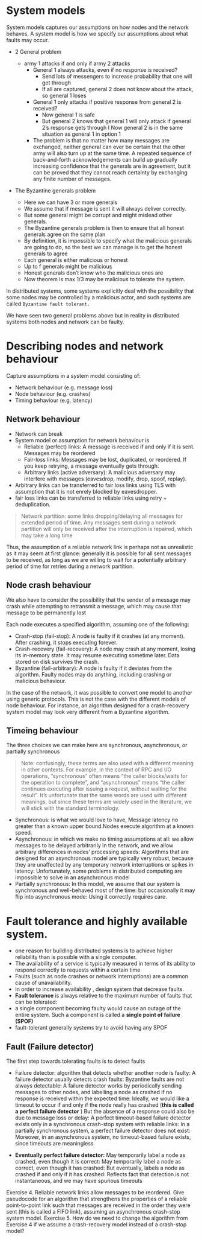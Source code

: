# System models

System models captures our assumptions on how nodes and the network behaves. A system model is how we specify our
assumptions about what faults may occur.

- 2 General problem
    * army 1 attacks if and only if army 2 attacks
        * General 1 always attacks, even if no response is received?
            * Send lots of messengers to increase probability that one will get through
            * If all are captured, general 2 does not know about the attack, so general 1 loses
        * General 1 only attacks if positive response from general 2 is received?
            * Now general 1 is safe
            * But general 2 knows that general 1 will only attack if general 2’s response gets through I Now general 2
              is in the same situation as general 1 in option 1
        * The problem is that no matter how many messages are exchanged, neither general can ever be certain that the
          other army will also turn up at the same time. A repeated sequence of back-and-forth acknowledgements can
          build up gradually increasing confidence that the generals are in agreement, but it can be proved that they
          cannot reach certainty by exchanging any finite number of messages.

- The Byzantine generals problem
    * Here we can have 3 or more generals
    * We assume that if message is sent it will always deliver correctly.
    * But some general might be corrupt and might mislead other generals.
    * The Byzantine generals problem is then to ensure that all honest generals agree on the same plan
    * By definition, it is impossible to specify what the malicious generals are going to do, so the best we can manage
      is to get the honest generals to agree
    * Each general is either malicious or honest
    * Up to f generals might be malicious
    * Honest generals don’t know who the malicious ones are
    * Now theorem is max 1/3 may be malicious to tolerate the system.

In distributed systems, some systems explicitly deal with the possibility that some nodes may be controlled by a
malicious actor, and such systems are called `Byzantine fault tolerant.`

We have seen two general problems above but in reality in distributed systems both nodes and network can be faulty.

# Describing nodes and network behaviour

Capture assumptions in a system model consisting of:

- Network behaviour (e.g. message loss)
- Node behaviour (e.g. crashes)
- Timing behaviour (e.g. latency)

## Network behaviour

- Network can break
- System model or assumption for network behaviour is
    - Reliable (perfect) links:
      A message is received if and only if it is sent. Messages may be reordered
    - Fair-loss links:
      Messages may be lost, duplicated, or reordered. If you keep retrying, a message eventually gets through.
    - Arbitrary links (active adversary):
      A malicious adversary may interfere with messages
      (eavesdrop, modify, drop, spoof, replay).
- Arbitrary links can be transferred to fair loss links using TLS with assumption that it is not enrely blocked by
  eavesdropper.
- fair loss links can be transferred to reliable links using retry + deduplication.

> Network partition: some links dropping/delaying all messages for extended period of time.
> Any messages sent during a network partition will only be received after the interruption is repaired, which may take a long time

Thus, the assumption of a reliable network link is perhaps not as unrealistic as it may seem at first glance: generally
it is possible for all sent messages to be received, as long as we are willing to wait for a potentially arbitrary
period of time for retries during a network partition.

## Node crash behaviour

We also have to consider the possibility that the sender of a message may crash while attempting to retransmit a
message, which may cause that message to be permanently lost

Each node executes a specified algorithm, assuming one of the following:

- Crash-stop (fail-stop):
  A node is faulty if it crashes (at any moment). After crashing, it stops executing forever.
- Crash-recovery (fail-recovery):
  A node may crash at any moment, losing its in-memory state. It may resume executing sometime later. Data stored on
  disk survives the crash.
- Byzantine (fail-arbitrary):
  A node is faulty if it deviates from the algorithm. Faulty nodes may do anything, including crashing or malicious
  behaviour.

In the case of the network, it was possible to convert one model to another using generic protocols. This is not the
case with the different models of node behaviour. For instance, an algorithm designed for a crash-recovery system model
may look very different from a Byzantine algorithm.

## Timeing behaviour

The three choices we can make here are synchronous, asynchronous, or partially synchronous

> Note: confusingly, these terms are also used with a different meaning in other contexts. For example, in the context of RPC and I/O operations, “synchronous” often means “the caller blocks/waits for the operation to complete”, and “asynchronous” means “the caller continues executing after issuing a request, without waiting for the result”. It’s unfortunate that the same words are used with different meanings, but since these terms are widely used in the literature, we will stick with the standard terminology.

- Synchronous:
  is what we would love to have, Message latency no greater than a known upper bound.Nodes execute algorithm at a known
  speed.
- Asynchronous:
  in which we make no timing assumptions at all: we allow messages to be delayed arbitrarily in the network, and we
  allow arbitrary differences in nodes’ processing speeds:
  Algorithms that are designed for an asynchronous model are typically very robust, because they are unaffected by any
  temporary network interruptions or spikes in latency:
  Unfortunately, some problems in distributed computing are impossible to solve in an asynchronous model
- Partially synchronous:
  In this model, we assume that our system is synchronous and well-behaved most of the time:
  but occasionally it may flip into asynchronous mode:
  Using it correctly requires care.

# Fault tolerance and highly available system.

- one reason for building distributed systems is to achieve higher reliability than is possible with a single computer.
- The availability of a service is typically measured in terms of its ability to respond correctly to requests within a
  certain time
- Faults (such as node crashes or network interruptions) are a common cause of unavailability.
- In order to increase availability , design system that decrease faults.
- **Fault tolerance** is always relative to the maximum number of faults that can be tolerated:
- a single component becoming faulty would cause an outage of the entire system. Such a component is called a **single
  point of failure (SPOF)**
- fault-tolerant generally systems try to avoid having any SPOF

## Fault (Failure detector)

The first step towards tolerating faults is to detect faults

- Failure detector:
  algorithm that detects whether another node is faulty:
  A failure detector usually detects crash faults:
  Byzantine faults are not always detectable:
  A failure detector works by periodically sending messages to other nodes, and labelling a node as crashed if no
  response is received within the expected time:
  Ideally, we would like a timeout to occur if and only if the node really has crashed (**this is called a perfect
  failure detector** )
  But the absence of a response could also be due to message loss or delay:
  A perfect timeout-based failure detector exists only in a synchronous crash-stop system with reliable links:
  In a partially synchronous system, a perfect failure detector does not exist:
  Moreover, in an asynchronous system, no timeout-based failure exists, since timeouts are meaningless

- **Eventually perfect failure detector:**
  May temporarily label a node as crashed, even though it is correct:
  May temporarily label a node as correct, even though it has crashed:
  But eventually, labels a node as crashed if and only if it has crashed:
  Reflects fact that detection is not instantaneous, and we may have spurious timeouts

  

Exercise 4. Reliable network links allow messages to be reordered. Give pseudocode for an algorithm
that strengthens the properties of a reliable point-to-point link such that messages are received in the order
they were sent (this is called a FIFO link), assuming an asynchronous crash-stop system model.
Exercise 5. How do we need to change the algorithm from Exercise 4 if we assume a crash-recovery
model instead of a crash-stop model?